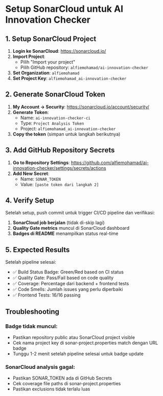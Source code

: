 # Setup SonarCloud untuk AI Innovation Checker

## 1. Setup SonarCloud Project

1. **Login ke SonarCloud**: https://sonarcloud.io/
2. **Import Project**: 
   - Pilih "Import your project" 
   - Pilih GitHub repository: `alfiemohamad/ai-innovation-checker`
3. **Set Organization**: `alfiemohamad`
4. **Set Project Key**: `alfiemohamad_ai-innovation-checker`

## 2. Generate SonarCloud Token

1. **My Account → Security**: https://sonarcloud.io/account/security/
2. **Generate Token**:
   - Name: `ai-innovation-checker-ci`
   - Type: `Project Analysis Token`
   - Project: `alfiemohamad_ai-innovation-checker`
3. **Copy the token** (simpan untuk langkah berikutnya)

## 3. Add GitHub Repository Secrets

1. **Go to Repository Settings**: https://github.com/alfiemohamad/ai-innovation-checker/settings/secrets/actions
2. **Add New Secret**:
   - Name: `SONAR_TOKEN`
   - Value: `[paste token dari langkah 2]`

## 4. Verify Setup

Setelah setup, push commit untuk trigger CI/CD pipeline dan verifikasi:

1. **SonarCloud job berjalan** (tidak di-skip lagi)
2. **Quality Gate metrics** muncul di SonarCloud dashboard
3. **Badges di README** menampilkan status real-time

## 5. Expected Results

Setelah pipeline selesai:
- ✅ Build Status Badge: Green/Red based on CI status
- ✅ Quality Gate: Pass/Fail based on code quality
- ✅ Coverage: Percentage dari backend + frontend tests
- ✅ Code Smells: Jumlah issues yang perlu diperbaiki
- ✅ Frontend Tests: 16/16 passing

## Troubleshooting

### Badge tidak muncul:
- Pastikan repository public atau SonarCloud project visible
- Cek nama project key di sonar-project.properties match dengan URL badge
- Tunggu 1-2 menit setelah pipeline selesai untuk badge update

### SonarCloud analysis gagal:
- Pastikan SONAR_TOKEN ada di GitHub Secrets
- Cek coverage file paths di sonar-project.properties
- Pastikan exclusions tidak terlalu luas
